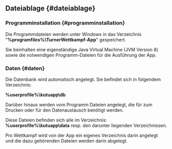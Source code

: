 ## Dateiablage {#dateiablage}

### Programminstallation {#programminstallation}

Die Programmdateien werden unter Windows in das Verzeichnis &quot;**%programfiles%\TurnerWettkampf-App**&quot; gespeichert.

Sie beinhalten eine eigenständige Java Virtual Machine (JVM Version 8) sowie die notwendigen Programm-Dateien für die Ausführung der App.

### Daten {#daten}

Die Datenbank wird automatisch angelegt. Sie befindet sich in folgendem Verzeichnis:

**%userprofile%\kutuapp\db**

Darüber hinaus werden vom Programm Dateien angelegt, die für zum Drucken oder für den Datenaustausch benötigt werden.

Diese Dateien befinden sich alle im Verzeichnis: **%userprofile%\kutuapp\data** resp. den darunter liegenden Verzeichnissen.

Pro Wettkampf wird von der App ein eigenes Verzeichnis darin angelegt und die dazu gehörenden Dateien werden darin abgelegt.